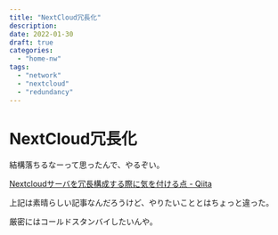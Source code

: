```yaml
---
title: "NextCloud冗長化"
description:
date: 2022-01-30
draft: true
categories:
  - "home-nw"
tags:
  - "network"
  - "nextcloud"
  - "redundancy"
---
```

# NextCloud冗長化

結構落ちるなーって思ったんで、やるぞい。

[Nextcloudサーバを冗長構成する際に気を付ける点 - Qiita](https://qiita.com/S_Katz/items/a23222b6c223c87a5ed2)

上記は素晴らしい記事なんだろうけど、やりたいこととはちょっと違った。

厳密にはコールドスタンバイしたいんや。
